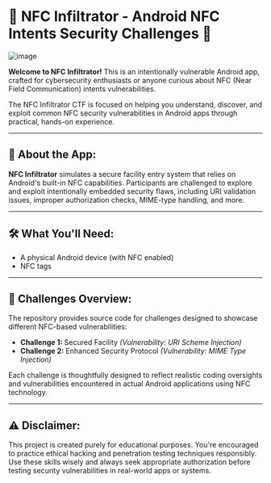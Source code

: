 # 🔐 NFC Infiltrator - Android NFC Intents Security Challenges 🔐

![image](https://github.com/user-attachments/assets/70b1e1d1-3fa3-447e-bc8e-4733cae03aba)


**Welcome to NFC Infiltrator!** This is an intentionally vulnerable Android app, crafted for cybersecurity enthusiasts or anyone curious about NFC (Near Field Communication) intents vulnerabilities.

The NFC Infiltrator CTF is focused on helping you understand, discover, and exploit common NFC security vulnerabilities in Android apps through practical, hands-on experience.

---

## 📱 About the App:

**NFC Infiltrator** simulates a secure facility entry system that relies on Android's built-in NFC capabilities. Participants are challenged to explore and exploit intentionally embedded security flaws, including URI validation issues, improper authorization checks, MIME-type handling, and more.

---

## 🛠️ What You'll Need:

- A physical Android device (with NFC enabled)
- NFC tags

---

## 🚩 Challenges Overview:

The repository provides source code for challenges designed to showcase different NFC-based vulnerabilities:

- **Challenge 1:** Secured Facility *(Vulnerability: URI Scheme Injection)*
- **Challenge 2:** Enhanced Security Protocol *(Vulnerability: MIME Type Injection)*

Each challenge is thoughtfully designed to reflect realistic coding oversights and vulnerabilities encountered in actual Android applications using NFC technology.

---

## ⚠️ Disclaimer:

This project is created purely for educational purposes. You're encouraged to practice ethical hacking and penetration testing techniques responsibly. Use these skills wisely and always seek appropriate authorization before testing security vulnerabilities in real-world apps or systems.

